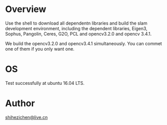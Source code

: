 # Overview
Use the shell to download all dependentn libraries and build the slam development 
environment, including the dependent libraries, Eigen3, Sophus, Pangolin, Ceres, 
G2O, PCL and  opencv3.2.0 and opencv 3.4.1.

We build the opencv3.2.0 and opencv3.4.1 simultaneously. You can commet one of 
them if you only want one.     
 
# OS
Test successfully at ubuntu 16.04 LTS.

# Author
shihezichen@live.cn
